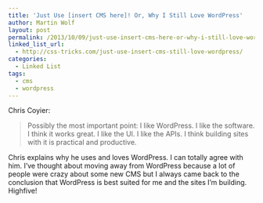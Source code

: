 ```yaml
---
title: 'Just Use [insert CMS here]! Or, Why I Still Love WordPress'
author: Martin Wolf
layout: post
permalink: /2013/10/09/just-use-insert-cms-here-or-why-i-still-love-wordpress/
linked_list_url:
  - http://css-tricks.com/just-use-insert-cms-still-love-wordpress/
categories:
  - Linked List
tags:
  - cms
  - wordpress
---
```

<p class="linked-list-quote-author">
  Chris Coyier:
</p>

> Possibly the most important point: I like WordPress. I like the software. I think it works great. I like the UI. I like the APIs. I think building sites with it is practical and productive.

Chris explains why he uses and loves WordPress. I can totally agree with him. I&#8217;ve thought about moving away from WordPress because a lot of people were crazy about some new CMS but I always came back to the conclusion that WordPress is best suited for me and the sites I&#8217;m building. Highfive!